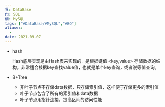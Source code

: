 ```yaml
---
界: DataBase
门: SQL
纲: MySQL
tags: ["#DataBase/#MySQL","#BQ"]
aliases:
  - 
date: 2021-09-07
---
```


-   hash
    
    Hash底层实现是由Hash表来实现的，是根据键值 <key,value> 存储数据的结构。非常适合根据key查找value值，也就是单个key查询，或者说等值查询。
    
-   B+Tree
    
    -   非叶子节点不存储data数据，只存储索引值，这样便于存储更多的索引值
    -   叶子节点包含了所有的索引值和data数据
    -   叶子节点用指针连接，提高区间的访问性能